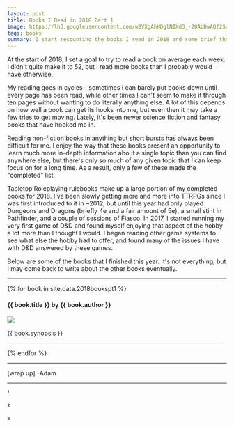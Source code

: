 ```yaml
---
layout: post
title: Books I Read in 2018 Part 1
image: https://lh3.googleusercontent.com/wBVXgAhHDglNIXd3_-20AbDwAQf2Sajn-cfDicWhz86Hrq0tNlhSrp_tPF-tOTDwLFsiKG3ceVmIzFYwiV1cjiIZNrjRS8a12ECvlRaSp5RnL1qEprYQzY0TYX3HZBhSGJCx2L1zRtk=w2400
tags: books
summary: I start recounting the books I read in 2018 and some brief thoughts on each.
---
```

At the start of 2018, I set a goal to try to read a book on average each week. I didn't quite make it to 52, but I read more books than I probably would have otherwise. 

My reading goes in cycles - sometimes I can barely put books down until every page has been read, while other times I can't seem to make it through ten pages without wanting to do literally anything else. A lot of this depends on how well a book can get its hooks into me, but even then it may take a few tries to get moving. Lately, it's been newer science fiction and fantasy books that have hooked me in.

Reading non-fiction books in anything but short bursts has always been difficult for me. I enjoy the way that these books present an opportunity to learn much more in-depth information about a single topic than you can find anywhere else, but there's only so much of any given topic that I can keep focus on for a long time. As a result, only a few of these made the "completed" list.

Tabletop Roleplaying rulebooks make up a large portion of my completed books for 2018. I've been slowly getting more and more into TTRPGs since I was first introduced to it in ~2012, but until this year had only played Dungeons and Dragons (briefly 4e and a fair amount of 5e), a small stint in Pathfinder, and a couple of sessions of Fiasco. In 2017, I started running my very first game of D&D and found myself enjoying that aspect of the hobby a lot more than I thought I would. I began reading other game systems to see what else the hobby had to offer, and found many of the issues I have with D&D answered by these games.

Below are some of the books that I finished this year. It's not everything, but I may come back to write about the other books eventually.

---

{% for book in site.data.2018bookspt1 %}
<div><h4>{{ book.title }} by {{ book.author }}</h4></div>
<div class="row">
	<div class="col s4">
		<img class="responsive-img" src="{{ book.image }}">
	</div>
	<div class="col s8">
		<p>
		{{ book.synopsis }}
		</p>
	</div>
</div>

---

{% endfor %}

***


[wrap up]
-Adam


***
¹

²

³


